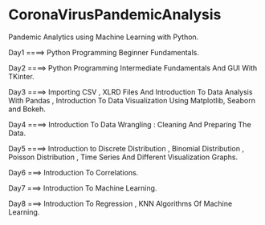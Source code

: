 # CoronaVirusPandemicAnalysis
Pandemic Analytics using Machine Learning with Python.

Day1 ====> Python Programming Beginner Fundamentals.

Day2 ====> Python Programming Intermediate Fundamentals And GUI With TKinter.

Day3 ====> Importing CSV , XLRD Files And Introduction To Data Analysis With Pandas , Introduction To Data Visualization Using Matplotlib, Seaborn and Bokeh.

Day4 ====> Introduction To Data Wrangling : Cleaning And Preparing The Data.

Day5 ====> Introduction to Discrete Distribution , Binomial Distribution , Poisson Distribution , Time Series And Different Visualization Graphs.

Day6 ===> Introduction To Correlations.

Day7 ===> Introduction To Machine Learning.

Day8 ===> Introduction To Regression , KNN Algorithms Of Machine Learning.
